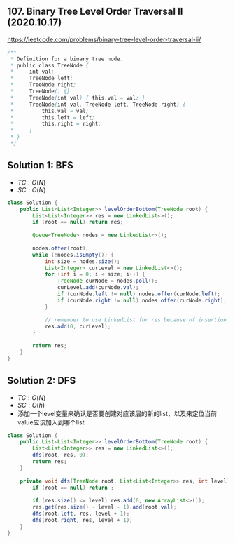 ## 107. Binary Tree Level Order Traversal II (2020.10.17)

https://leetcode.com/problems/binary-tree-level-order-traversal-ii/


```java
/**
 * Definition for a binary tree node.
 * public class TreeNode {
 *     int val;
 *     TreeNode left;
 *     TreeNode right;
 *     TreeNode() {}
 *     TreeNode(int val) { this.val = val; }
 *     TreeNode(int val, TreeNode left, TreeNode right) {
 *         this.val = val;
 *         this.left = left;
 *         this.right = right;
 *     }
 * }
 */
```

## Solution 1: BFS

- $TC:O(N)$
- $SC:O(N)$

```java
class Solution {
    public List<List<Integer>> levelOrderBottom(TreeNode root) {
        List<List<Integer>> res = new LinkedList<>();
        if (root == null) return res;
        
        Queue<TreeNode> nodes = new LinkedList<>();
        
        nodes.offer(root);
        while (!nodes.isEmpty()) {
            int size = nodes.size();
            List<Integer> curLevel = new LinkedList<>();
            for (int i = 0; i < size; i++) {
                TreeNode curNode = nodes.poll();
                curLevel.add(curNode.val);
                if (curNode.left != null) nodes.offer(curNode.left);
                if (curNode.right != null) nodes.offer(curNode.right);
            }

            // remember to use LinkedList for res because of insertion in front
            res.add(0, curLevel);
        }
        
        return res;
    }
}
```

## Solution 2: DFS

- $TC:O(N)$
- $SC:O(h)$
- 添加一个level变量来确认是否要创建对应该层的新的list，以及来定位当前value应该加入到哪个list

```java
class Solution {
    public List<List<Integer>> levelOrderBottom(TreeNode root) {
        List<List<Integer>> res = new LinkedList<>();
        dfs(root, res, 0);
        return res;
    }
    
    private void dfs(TreeNode root, List<List<Integer>> res, int level) {
        if (root == null) return ;
        
        if (res.size() <= level) res.add(0, new ArrayList<>());
        res.get(res.size() - level - 1).add(root.val);
        dfs(root.left, res, level + 1);
        dfs(root.right, res, level + 1);
    }
}
```

